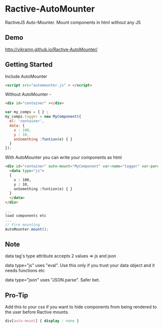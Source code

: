 # Ractive-AutoMounter
RactiveJS Auto-Mounter. Mount components in html without any JS

## Demo

http://vikramn.github.io/Ractive-AutoMounter/

## Getting Started

Include AutoMounter
```html
<script src="automounter.js" > </script>
```
Without AutoMounter - 
```html
<div id="container" ></div>
```
```javascript
var my_comps = { } ;
my_comps.tagger = new MyComponent({
  el: 'container',
  data: { 
    x : 100,
    y : 10,
    onSomething :funtion(e) { }
  }
});
```

With AutoMounter you can write your components as html 
```html
<div id="container" auto-mount="MyComponent" var-name="tagger" var-parent="my_comps">
  <data type="js">
  {
    x : 100,
    y : 10,
    onSomething :funtion(e) { }
  }
  </data>
</div>
```
```javascript
...
load components etc
...
// Fire mounting
AutoMounter.mount();
```


## Note
data tag's type attribute accepts 2 values => js and json

data type="js" uses "eval". Use this only if you trust your data object and it needs functions etc

data type="json" uses "JSON.parse". Safer bet.

## Pro-Tip

Add this to your css if you want to hide components from being rendered to the user before Ractive mounts.

```css
div[auto-mount] { display : none } 
```







